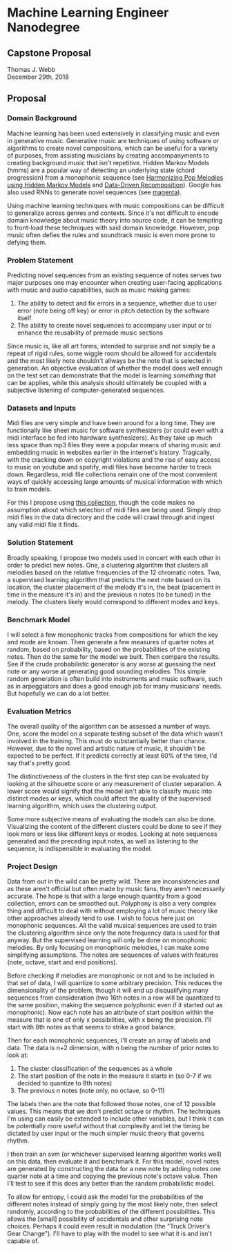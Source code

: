 # Machine Learning Engineer Nanodegree
## Capstone Proposal
Thomas J. Webb  
December 29th, 2018

## Proposal

### Domain Background

Machine learning has been used extensively in classifying music and even in generative music. Generative music are techniques of using software or algorithms to create novel compositions, which can be useful for a variety of purposes, from assisting musicians by creating accompanyments to creating background music that isn't repetitive. Hidden Markov Models (hmms) are a popular way of detecting an underlying state (chord progression) from a monophonic sequence (see [Harmonizing Pop Melodies using Hidden Markov Models](https://luckytoilet.wordpress.com/tag/hidden-markov-model/) and [Data-Driven Recomposition](https://www.cs.princeton.edu/sound/publications/hdphmm_icmc2008.pdf)). Google has also used RNNs to generate novel sequences (see [magenta](https://github.com/tensorflow/magenta/tree/master/magenta)).

Using machine learning techniques with music compositions can be difficult to generalize across genres and contexts. Since it's not difficult to encode domain knowledge about music theory into source code, it can be tempting to front-load these techniques with said domain knowledge. However, pop music often defies the rules and soundtrack music is even more prone to defying them.

### Problem Statement

Predicting novel sequences from an existing sequence of notes serves two major purposes one may encounter when creating user-facing applications with music and audio capabilities, such as music making games:

1. The ability to detect and fix errors in a sequence, whether due to user error (note being off key) or error in pitch detection by the software itself
2. The ability to create novel sequences to accompany user input or to enhance the reusability of premade music sections

Since music is, like all art forms, intended to surprise and not simply be a repeat of rigid rules, some wiggle room should be allowed for accidentals and the most likely note shouldn't allways be the note that is selected in generation. An objective evaluation of whether the model does well enough on the test set can demonstrate that the model is learning _something_ that can be applies, while this analysis should ultimately be coupled with a subjective listening of computer-generated sequences.

### Datasets and Inputs

Midi files are very simple and have been around for a long time. They are functionally like sheet music for software synthesizers (or could even with a midi interface be fed into hardware synthesizers). As they take up much less space than mp3 files they were a popular means of sharing music and embedding music in websites earlier in the internet's history. Tragically, with the cracking down on copyright violations and the rise of easy access to music on youtube and spotify, midi files have become harder to track down. Regardless, midi file collections remain one of the most convenient ways of quickly accessing large amounts of musical information with which to train models.

For this I propose using [this collection](https://www.reddit.com/r/WeAreTheMusicMakers/comments/3ajwe4/the_largest_midi_collection_on_the_internet/), though the code makes no assumption about which selection of midi files are being used. Simply drop midi files in the data directory and the code will crawl through and ingest any valid midi file it finds.

### Solution Statement

Broadly speaking, I propose two models used in concert with each other in order to predict new notes. One, a clustering algorithm that clusters all melodies based on the relative frequencies of the 12 chromatic notes. Two, a supervised learning algorithm that predicts the next note based on its location, the cluster placement of the melody it's in, the beat (placement in time in the measure it's in) and the previous n notes (to be tuned) in the melody. The clusters likely would correspond to different modes and keys.

### Benchmark Model

I will select a few monophonic tracks from compositions for which the key and mode are known. Then generate a few measures of quarter notes at random, based on probability, based on the probabilities of the existing notes. Then do the same for the model we built. Then compare the results. See if the crude probabilistic generator is any worse at guessing the next note or any worse at generating good sounding melodies. This simple random generation is often build into instruments and music software, such as in arpeggiators and does a good enough job for many musicians' needs. But hopefully we can do a lot better.

### Evaluation Metrics

The overall quality of the algorithm can be assessed a number of ways. One, score the model on a separate testing subset of the data which wasn't involved in the training. This must do substantially better than chance. However, due to the novel and artistic nature of music, it shouldn't be expected to be perfect. If it predicts correctly at least 60% of the time, I'd say that's pretty good.

The distinctiveness of the clusters in the first step can be evaluated by looking at the silhouette score or any measurement of cluster separation. A lower score would signify that the model isn't able to classify music into distinct modes or keys, which could affect the quality of the supervised learning algorithm, which uses the clustering output.

Some more subjective means of evaluating the models can also be done. Visualizing the content of the different clusters could be done to see if they look more or less like different keys or modes. Looking at note sequences generated and the preceding input notes, as well as listening to the sequence, is indispensible in evaluating the model.

### Project Design

Data from out in the wild can be pretty wild. There are inconsistencies and as these aren't official but often made by music fans, they aren't necessarily accurate. The hope is that with a large enough quantity from a good collection, errors can be smoothed out. Polyphony is also a very complex thing and difficult to deal with without employing a lot of music theory like other approaches already tend to use. I wish to focus here just on monophonic sequences. All the valid musical sequences are used to train the clustering algorithm since only the note frequency data is used for that anyway. But the supervised learning will only be done on monophonic melodies. By only focusing on monophonic melodies, I can make some simplifying assumptions. The notes are sequences of values with features (note, octave, start and end positions).

Before checking if melodies are monophonic or not and to be included in that set of data, I will quantize to some arbitrary precision. This reduces the dimensionality of the problem, though it will end up disqualifying many sequences from consideration (two 16th notes in a row will be quantized to the same position, making the sequence polyphonic even if it started out as monophonic). Now each note has an attribute of start position within the measure that is one of only x possibilities, with x being the precision. I'll start with 8th notes as that seems to strike a good balance.

Then for each monophonic sequences, I'll create an array of labels and data. The data is n+2 dimension, with n being the number of prior notes to look at:

1. The cluster classification of the sequences as a whole
2. The start position of the note in the measure it starts in (so 0-7 if we decided to quantize to 8th notes)
3. The previous n notes (note only, no octave, so 0-11)

The labels then are the note that followed those notes, one of 12 possible values. This means that we don't predict octave or rhythm. The techniques I'm using can easily be extended to include other variables, but I think it can be potentially more useful without that complexity and let the timing be dictated by user input or the much simpler music theory that governs rhythm.

I then train an svm (or whichever supervised learning algorithm works well) on this data, then evaluate it and benchmark it. For this model, novel notes are generated by constructing the data for a new note by adding notes one quarter note at a time and copying the previous note's octave value. Then I'll test to see if this does any better than the random probabilistic model.

To allow for entropy, I could ask the model for the probabilities of the different notes instead of simply going by the most likely note, then select randomly, according to the probabilities of the different possibilities. This allows the [small] possibility of accidentals and other surprising note choices. Perhaps it could even result in modulation (the "Truck Driver's Gear Change"). I'll have to play with the model to see what it is and isn't capable of.